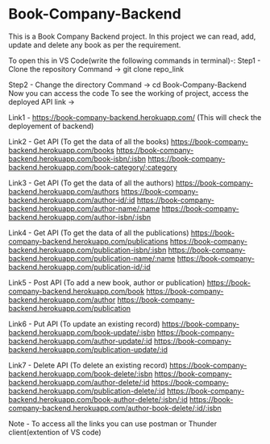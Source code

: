 # Book-Company-Backend

This is a Book Company Backend project.
In this project we can read, add, update and delete any book as per the requirement.

To open this in VS Code(write the following commands in terminal)-:
  Step1 - Clone the repository 
          Command -> git clone repo_link
					
  Step2 - Change the directory
          Command -> cd Book-Company-Backend
  Now you can access the code
To see the working of project, access the deployed API link -> 
   
   Link1 - https://book-company-backend.herokuapp.com/
        (This will check the deployement of backend)
       
   Link2 -   Get API (To get the data of all the books)
           https://book-company-backend.herokuapp.com/books
           https://book-company-backend.herokuapp.com/book-isbn/:isbn
           https://book-company-backend.herokuapp.com/book-category/:category
           
   Link3 -   Get API (To get the data of all the authors)
           https://book-company-backend.herokuapp.com/authors
           https://book-company-backend.herokuapp.com/author-id/:id
           https://book-company-backend.herokuapp.com/author-name/:name
           https://book-company-backend.herokuapp.com/author-isbn/:isbn
           
   Link4 -   Get API (To get the data of all the publications)
           https://book-company-backend.herokuapp.com/publications
           https://book-company-backend.herokuapp.com/publication-isbn/:isbn
           https://book-company-backend.herokuapp.com/publication-name/:name
           https://book-company-backend.herokuapp.com/publication-id/:id
        
         
   Link5 - Post API (To add a new book, author or publication)
           https://book-company-backend.herokuapp.com/book
           https://book-company-backend.herokuapp.com/author
           https://book-company-backend.herokuapp.com/publication
           
   Link6 - Put API (To update an existing record)
           https://book-company-backend.herokuapp.com/book-update/:isbn
           https://book-company-backend.herokuapp.com/author-update/:id
           https://book-company-backend.herokuapp.com/publication-update/:id
           
   Link7 - Delete API (To delete an existing record) 
           https://book-company-backend.herokuapp.com/book-delete/:isbn
           https://book-company-backend.herokuapp.com/author-delete/:id
           https://book-company-backend.herokuapp.com/publication-delete/:id
           https://book-company-backend.herokuapp.com/book-author-delete/:isbn/:id
           https://book-company-backend.herokuapp.com/author-book-delete/:id/:isbn
         
   Note - To access all the links you can use postman or Thunder client(extention of VS code)
           
